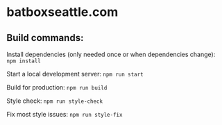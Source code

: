 # batboxseattle.com

## Build commands:

Install dependencies (only needed once or when dependencies change): `npm install`

Start a local development server: `npm run start`

Build for production: `npm run build`

Style check: `npm run style-check`

Fix most style issues: `npm run style-fix`
